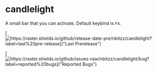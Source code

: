 # candlelight
A small bar that you can activate. Default keybind is `F4`.

[![https://raster.shields.io/github/release-date-pre/nbitzz/candlelight?label=last%20pre-release]("Last Prerelease")](https://github.com/nbitzz/candlelight/releases) 

[![https://raster.shields.io/github/issues-raw/nbitzz/candlelight/bug?label=reported%20bugs]("Reported Bugs")](https://github.com/nbitzz/candlelight/issues)
